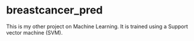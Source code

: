 # breastcancer_pred
This is my other project on Machine Learning. It is trained using  a Support vector machine (SVM).
